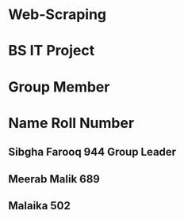 # Web-Scraping
# BS IT Project
# Group Member
# Name Roll Number 
## Sibgha Farooq  944 Group Leader 
## Meerab Malik 689
## Malaika 502 
